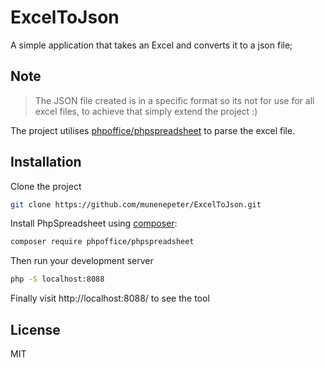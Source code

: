 # ExcelToJson
A simple application that takes an Excel and converts it to a json file;

## Note

> The JSON file created is in a specific format so its not for use for all excel files, to achieve that simply extend the project :)

The project utilises [phpoffice/phpspreadsheet](https://github.com/PHPOffice/PhpSpreadsheet) to parse the excel file.

## Installation

Clone the project

```sh
git clone https://github.com/munenepeter/ExcelToJson.git
```

Install PhpSpreadsheet using [composer](https://getcomposer.org):

```sh
composer require phpoffice/phpspreadsheet
```

Then run your development server

```sh
php -S localhost:8088
```
Finally visit http://localhost:8088/ to see the tool

## License

MIT

